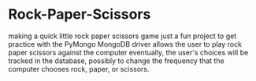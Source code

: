 # Rock-Paper-Scissors
making a quick little rock paper scissors game
just a fun project to get practice with the PyMongo MongoDB driver
allows the user to play rock paper scissors against the computer
eventually, the user's choices will be tracked in the database, possibly to change the frequency that the computer chooses rock, paper, or scissors.
